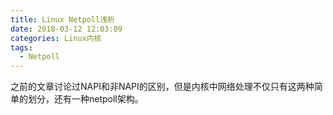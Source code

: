 ```yaml
---
title: Linux Netpoll浅析
date: 2018-03-12 12:03:09
categories: Linux内核
tags:
  - Netpoll
---
```


  之前的文章讨论过NAPI和非NAPI的区别，但是内核中网络处理不仅只有这两种简单的划分，还有一种netpoll架构。

